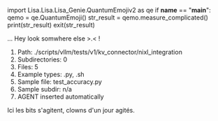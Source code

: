 
import Lisa.Lisa.Lisa_Genie.QuantumEmojiv2 as qe
if __name__ == "__main__":
  qemo = qe.QuantumEmoji()
  str_result = qemo.measure_complicated()
  print(str_result)
  exit(str_result)

... Hey look somwhere else >.< !

1. Path: ./scripts/vllm/tests/v1/kv_connector/nixl_integration
2. Subdirectories: 0
3. Files: 5
4. Example types: .py, .sh
5. Sample file: test_accuracy.py
6. Sample subdir: n/a
7. AGENT inserted automatically

Ici les bits s'agitent, clowns d'un jour agités.
